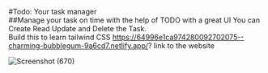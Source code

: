 #Todo: Your task manager <br/>
##Manage your task on time with the help of TODO with a great UI
                You can Create Read Update and Delete the Task. <br/>
                Build this to learn tailwind CSS
https://64996e1ca974280092702075--charming-bubblegum-9a6cd7.netlify.app/?
link to the website

![Screenshot (670)](https://github.com/deepakthecoder1982/FullStackTodoApplication/assets/108220666/67ff3759-2fe0-4560-ab56-be58ac890149)
